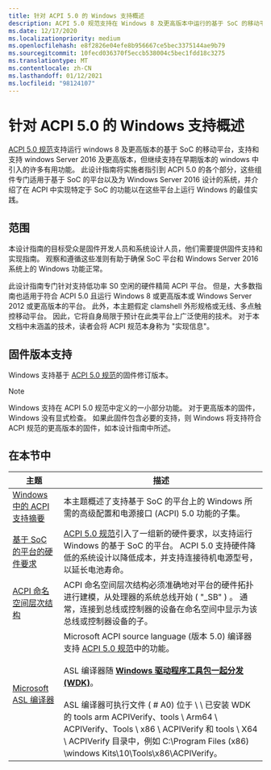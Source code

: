 ```yaml
---
title: 针对 ACPI 5.0 的 Windows 支持概述
description: ACPI 5.0 规范支持在 Windows 8 及更高版本中运行的基于 SoC 的移动平台，但继续支持在早期版本的 Windows 中引入的许多有用功能。
ms.date: 12/17/2020
ms.localizationpriority: medium
ms.openlocfilehash: e8f2826e04efe8b956667ce5bec3375144ae9b79
ms.sourcegitcommit: 10fecd036370f5eccb538004c5bec1fdd18c3275
ms.translationtype: MT
ms.contentlocale: zh-CN
ms.lasthandoff: 01/12/2021
ms.locfileid: "98124107"
---
```

# <a name="overview-of-windows-support-for-acpi-50"></a>针对 ACPI 5.0 的 Windows 支持概述

[ACPI 5.0 规范](https://uefi.org/specifications)支持运行 windows 8 及更高版本的基于 SoC 的移动平台，支持和支持 windows Server 2016 及更高版本，但继续支持在早期版本的 windows 中引入的许多有用功能。 此设计指南将实施者指引到 ACPI 5.0 的各个部分，这些组件专门适用于基于 SoC 的平台以及为 Windows Server 2016 设计的系统，并介绍了在 ACPI 中实现特定于 SoC 的功能以在这些平台上运行 Windows 的最佳实践。

## <a name="scope"></a>范围

本设计指南的目标受众是固件开发人员和系统设计人员，他们需要提供固件支持和实现指南。 观察和遵循这些准则有助于确保 SoC 平台和 Windows Server 2016 系统上的 Windows 功能正常。

此设计指南专门针对支持低功率 S0 空闲的硬件精简 ACPI 平台。 但是，大多数指南也适用于符合 ACPI 5.0 且运行 Windows 8 或更高版本或 Windows Server 2012 或更高版本的平台。 此外，本主题假定 clamshell 外形规格或无线、多点触控移动平台。 因此，它将自身局限于预计在此类平台上广泛使用的技术。 对于本文档中未涵盖的技术，读者会将 ACPI 规范本身称为 "实现信息"。

## <a name="firmware-revision-support"></a>固件版本支持

Windows 支持基于 [ACPI 5.0 规范](https://uefi.org/specifications)的固件修订版本。

> [!NOTE]
> Windows 支持在 ACPI 5.0 规范中定义的一小部分功能。 对于更高版本的固件，Windows 没有显式检查。 如果此固件包含必要的支持，则 Windows 将支持符合 ACPI 规范的更高版本的固件，如本设计指南中所述。

## <a name="in-this-section"></a>在本节中

| 主题 | 描述 |
|--|--|
| [Windows 中的 ACPI 支持摘要](summary-of-acpi-support-in-windows.md) | 本主题概述了支持基于 SoC 的平台上的 Windows 所需的高级配置和电源接口 (ACPI) 5.0 功能的子集。 |
| [基于 SoC 的平台的硬件要求](hardware-requirements-for-soc-based-platforms.md) | [ACPI 5.0 规范](https://uefi.org/specifications)引入了一组新的硬件要求，以支持运行 Windows 的基于 SoC 的平台。 ACPI 5.0 支持硬件降低的系统设计以降低成本，并支持连接待机电源型号，以延长电池寿命。 |
| [ACPI 命名空间层次结构](acpi-namespace-hierarchy.md) | ACPI 命名空间层次结构必须准确地对平台的硬件拓扑进行建模，从处理器的系统总线开始 ( "_SB" ) 。 通常，连接到总线或控制器的设备在命名空间中显示为该总线或控制器设备的子。 |
| [Microsoft ASL 编译器](microsoft-asl-compiler.md) | Microsoft ACPI source language (版本 5.0) 编译器支持 [ACPI 5.0 规范](https://uefi.org/specifications)中的功能。<br><br>ASL 编译器随 [**Windows 驱动程序工具包一起分发 (WDK)**](../download-the-wdk.md)。<br><br>ASL 编译器可执行文件 ( # A0) 位于 \\ \\ 已安装 WDK 的 tools arm ACPIVerify、tools \\ Arm64 \\ ACPIVerify、Tools \\ x86 \\ ACPIVerify 和 tools \\ X64 \\ ACPIVerify 目录中，例如 C:\Program Files (x86) \windows Kits\10\Tools\x86\ACPIVerify。 |